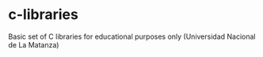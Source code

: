 # c-libraries

Basic set of C libraries for educational purposes only (Universidad Nacional de La Matanza)
